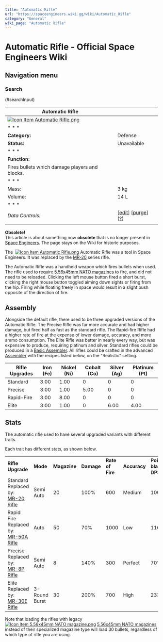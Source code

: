 ```yaml
---
title: "Automatic Rifle"
url: "https://spaceengineers.wiki.gg/wiki/Automatic_Rifle"
category: "General"
wiki_page: "Automatic Rifle"
---
```


# Automatic Rifle - Official Space Engineers Wiki

## Navigation menu

### Search

(#searchInput)

| Automatic Rifle |     |
| --- | --- |
| [![Icon Item Automatic Rifle.png](https://spaceengineers.wiki.gg/images/Icon_Item_Automatic_Rifle.png?10a697)](https://spaceengineers.wiki.gg/wiki/File:Icon_Item_Automatic_Rifle.png) |     |
| * * * |     |
| **Category:** | Defense |
| **Status:** | Unavailable |
| * * * |     |
| **Function:** |
| Fires bullets which damage players and blocks. |     |
| * * * |     |
| Mass: | 3 kg |
| Volume: | 14 L |
| * * * |     |
| _Data Controls:_ | \[[edit](https://spaceengineers.wiki.gg/wiki/Automatic_Rifle/Data?action=edit)\] \[[purge](https://spaceengineers.wiki.gg/wiki/Automatic_Rifle?action=purge)\] ([?](https://spaceengineers.wiki.gg/wiki/Template:Data_Preload)) |
|     |     |

**Obsolete!**  
This article is about something now **obsolete** that is no longer present in [Space Engineers](https://spaceengineers.wiki.gg/wiki/Space_Engineers "Space Engineers"). The page stays on the Wiki for historic purposes.

The  [![Icon Item Automatic Rifle.png](https://spaceengineers.wiki.gg/images/thumb/Icon_Item_Automatic_Rifle.png/21px-Icon_Item_Automatic_Rifle.png?10a697)](https://spaceengineers.wiki.gg/wiki/Automatic_Rifle "Automatic Rifle") Automatic Rifle was a tool in Space Engineers. It was replaced by the [MR-20](https://spaceengineers.wiki.gg/wiki/MR-20 "MR-20") series rifle.

The Automatic Rifle was a handheld weapon which fires bullets when used. The rifle used to require [5.56x45mm NATO magazines](https://spaceengineers.wiki.gg/wiki/5.56x45mm_NATO_magazine "5.56x45mm NATO magazine") to fire, and did not need to be reloaded. Clicking the left mouse button fired a short burst, clicking the right mouse button toggled aiming down sights or firing from the hip. Firing while floating freely in space would result in a slight push opposite of the direction of fire.

## Assembly

Alongside the default rifle, there used to be three upgraded versions of the Automatic Rifle. The Precise Rifle was far more accurate and had higher damage, but fired half as fast as the standard rifle. The Rapid-fire Rifle had a higher rate of fire at the expense of lower damage, accuracy, and more ammo consumption. The Elite Rifle was better in nearly every way, but was expensive to produce, requiring platinum and silver. Standard rifles could be produced in a [Basic Assembler](https://spaceengineers.wiki.gg/wiki/Basic_Assembler "Basic Assembler"). All rifles could be crafted in the advanced [Assembler](https://spaceengineers.wiki.gg/wiki/Assembler "Assembler") with the recipes listed below, on the "Realistic" setting.

| Rifle Upgrades | Iron (Fe) | Nickel (Ni) | Cobalt (Co) | Silver (Ag) | Platinum (Pt) |
| --- | --- | --- | --- | --- | --- |
| Standard | 3.00 | 1.00 | 0   | 0   | 0   |
| Precise | 3.00 | 1.00 | 5.00 | 0   | 0   |
| Rapid-Fire | 3.00 | 8.00 | 0   | 0   | 0   |
| Elite | 3.00 | 1.00 | 0   | 6.00 | 4.00 |

## Stats

The automatic rifle used to have several upgraded variants with different traits.

Each trait has different stats, as shown below.

|     |     |     |     |     |     |     |     |
| --- | --- | --- | --- | --- | --- | --- | --- |
| **Rifle Upgrade** | **Mode** | **Magazine** | **Damage** | **Rate of Fire** | **Accuracy** | **Point-blank DPS** | **Suggested Usage** |
| Standard  <br>Replaced by:  <br>[MR-20 Rifle](https://spaceengineers.wiki.gg/wiki/MR-20_Rifle "MR-20 Rifle") | Semi Auto | 20  | 100% | 600 | Medium | 100% | Defense |
| Rapid Fire  <br>Replaced by:  <br>[MR-50A Rifle](https://spaceengineers.wiki.gg/wiki/MR-50A_Rifle "MR-50A Rifle") | Auto | 50  | 70% | 1000 | Low | 116% | Boarding,  <br>nearby turrets |
| Precise  <br>Replaced by:  <br>[MR-8P Rifle](https://spaceengineers.wiki.gg/wiki/MR-8P_Rifle "MR-8P Rifle") | Semi Auto | 8   | 140% | 300 | Perfect | 70% | Sniping turrets |
| Elite  <br>Replaced by:  <br>[MR-30E Rifle](https://spaceengineers.wiki.gg/wiki/MR-30E_Rifle "MR-30E Rifle") | 3-Round Burst | 30  | 200% | 700 | High | 233% | Everything |

Note that loading the rifles with legacy  [![Icon Item 5.56x45mm NATO magazine.png](https://spaceengineers.wiki.gg/images/thumb/Icon_Item_5.56x45mm_NATO_magazine.png/21px-Icon_Item_5.56x45mm_NATO_magazine.png?895071)](https://spaceengineers.wiki.gg/wiki/5.56x45mm_NATO_magazine "5.56x45mm NATO magazine") [5.56x45mm NATO magazines](https://spaceengineers.wiki.gg/wiki/5.56x45mm_NATO_magazine "5.56x45mm NATO magazine") instead of their specialized magazine type will load 30 bullets, regardless of which type of rifle you are using.
